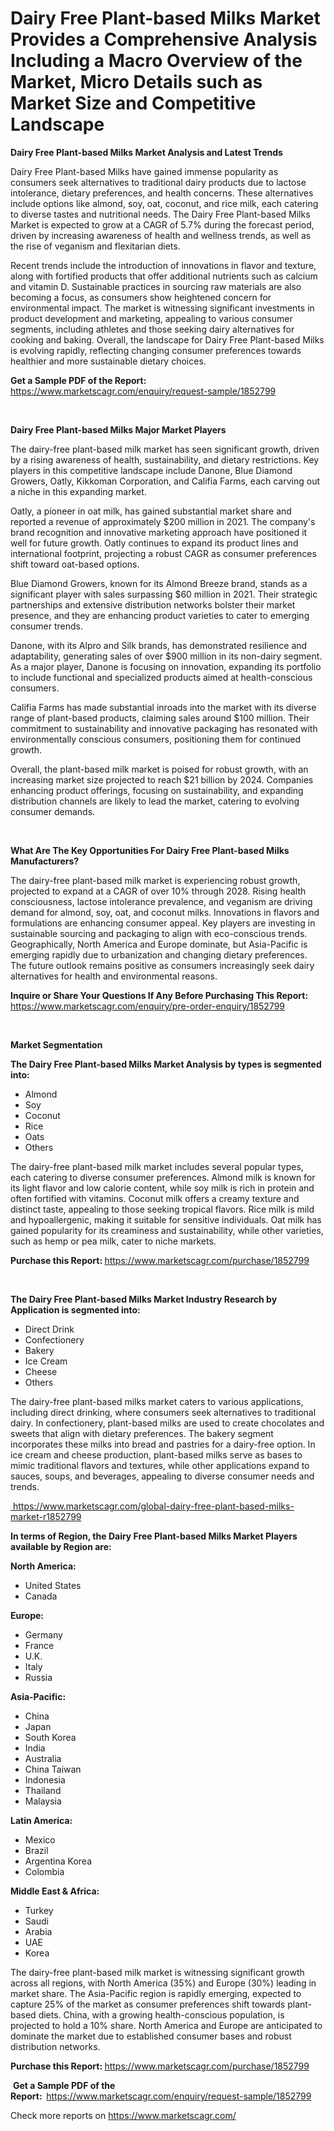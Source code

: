 <p><h1>Dairy Free Plant-based Milks Market Provides a Comprehensive Analysis Including a Macro Overview of the Market, Micro Details such as Market Size and Competitive Landscape</h1></p><p><strong>Dairy Free Plant-based Milks Market Analysis and Latest Trends</strong></p>
<p><p>Dairy Free Plant-based Milks have gained immense popularity as consumers seek alternatives to traditional dairy products due to lactose intolerance, dietary preferences, and health concerns. These alternatives include options like almond, soy, oat, coconut, and rice milk, each catering to diverse tastes and nutritional needs. The Dairy Free Plant-based Milks Market is expected to grow at a CAGR of 5.7% during the forecast period, driven by increasing awareness of health and wellness trends, as well as the rise of veganism and flexitarian diets.</p><p>Recent trends include the introduction of innovations in flavor and texture, along with fortified products that offer additional nutrients such as calcium and vitamin D. Sustainable practices in sourcing raw materials are also becoming a focus, as consumers show heightened concern for environmental impact. The market is witnessing significant investments in product development and marketing, appealing to various consumer segments, including athletes and those seeking dairy alternatives for cooking and baking. Overall, the landscape for Dairy Free Plant-based Milks is evolving rapidly, reflecting changing consumer preferences towards healthier and more sustainable dietary choices.</p></p>
<p><strong>Get a Sample PDF of the Report:&nbsp;</strong> <a href="https://www.marketscagr.com/enquiry/request-sample/1852799?utm_campaign=2215&utm_medium=2&utm_source=Github&utm_content=ia&utm_term=15022025&utm_id=dairy-free-plant-based-milks">https://www.marketscagr.com/enquiry/request-sample/1852799</a></p>
<p>&nbsp;</p>
<p><strong>Dairy Free Plant-based Milks Major Market Players</strong></p>
<p><p>The dairy-free plant-based milk market has seen significant growth, driven by a rising awareness of health, sustainability, and dietary restrictions. Key players in this competitive landscape include Danone, Blue Diamond Growers, Oatly, Kikkoman Corporation, and Califia Farms, each carving out a niche in this expanding market.</p><p>Oatly, a pioneer in oat milk, has gained substantial market share and reported a revenue of approximately $200 million in 2021. The company's brand recognition and innovative marketing approach have positioned it well for future growth. Oatly continues to expand its product lines and international footprint, projecting a robust CAGR as consumer preferences shift toward oat-based options.</p><p>Blue Diamond Growers, known for its Almond Breeze brand, stands as a significant player with sales surpassing $60 million in 2021. Their strategic partnerships and extensive distribution networks bolster their market presence, and they are enhancing product varieties to cater to emerging consumer trends.</p><p>Danone, with its Alpro and Silk brands, has demonstrated resilience and adaptability, generating sales of over $900 million in its non-dairy segment. As a major player, Danone is focusing on innovation, expanding its portfolio to include functional and specialized products aimed at health-conscious consumers.</p><p>Califia Farms has made substantial inroads into the market with its diverse range of plant-based products, claiming sales around $100 million. Their commitment to sustainability and innovative packaging has resonated with environmentally conscious consumers, positioning them for continued growth.</p><p>Overall, the plant-based milk market is poised for robust growth, with an increasing market size projected to reach $21 billion by 2024. Companies enhancing product offerings, focusing on sustainability, and expanding distribution channels are likely to lead the market, catering to evolving consumer demands.</p></p>
<p>&nbsp;</p>
<p><strong>What Are The Key Opportunities For Dairy Free Plant-based Milks Manufacturers?</strong></p>
<p><p>The dairy-free plant-based milk market is experiencing robust growth, projected to expand at a CAGR of over 10% through 2028. Rising health consciousness, lactose intolerance prevalence, and veganism are driving demand for almond, soy, oat, and coconut milks. Innovations in flavors and formulations are enhancing consumer appeal. Key players are investing in sustainable sourcing and packaging to align with eco-conscious trends. Geographically, North America and Europe dominate, but Asia-Pacific is emerging rapidly due to urbanization and changing dietary preferences. The future outlook remains positive as consumers increasingly seek dairy alternatives for health and environmental reasons.</p></p>
<p><strong>Inquire or Share Your Questions If Any Before Purchasing This Report:</strong> <a href="https://www.marketscagr.com/enquiry/pre-order-enquiry/1852799?utm_campaign=2215&utm_medium=2&utm_source=Github&utm_content=ia&utm_term=15022025&utm_id=dairy-free-plant-based-milks">https://www.marketscagr.com/enquiry/pre-order-enquiry/1852799</a></p>
<p>&nbsp;</p>
<p><strong>Market Segmentation</strong></p>
<p><strong>The Dairy Free Plant-based Milks Market Analysis by types is segmented into:</strong></p>
<p><ul><li>Almond</li><li>Soy</li><li>Coconut</li><li>Rice</li><li>Oats</li><li>Others</li></ul></p>
<p><p>The dairy-free plant-based milk market includes several popular types, each catering to diverse consumer preferences. Almond milk is known for its light flavor and low calorie content, while soy milk is rich in protein and often fortified with vitamins. Coconut milk offers a creamy texture and distinct taste, appealing to those seeking tropical flavors. Rice milk is mild and hypoallergenic, making it suitable for sensitive individuals. Oat milk has gained popularity for its creaminess and sustainability, while other varieties, such as hemp or pea milk, cater to niche markets.</p></p>
<p><strong>Purchase this Report:&nbsp;</strong><a href="https://www.marketscagr.com/purchase/1852799?utm_campaign=2215&utm_medium=2&utm_source=Github&utm_content=ia&utm_term=15022025&utm_id=dairy-free-plant-based-milks">https://www.marketscagr.com/purchase/1852799</a></p>
<p>&nbsp;</p>
<p><strong>The Dairy Free Plant-based Milks Market Industry Research by Application is segmented into:</strong></p>
<p><ul><li>Direct Drink</li><li>Confectionery</li><li>Bakery</li><li>Ice Cream</li><li>Cheese</li><li>Others</li></ul></p>
<p><p>The dairy-free plant-based milks market caters to various applications, including direct drinking, where consumers seek alternatives to traditional dairy. In confectionery, plant-based milks are used to create chocolates and sweets that align with dietary preferences. The bakery segment incorporates these milks into bread and pastries for a dairy-free option. In ice cream and cheese production, plant-based milks serve as bases to mimic traditional flavors and textures, while other applications expand to sauces, soups, and beverages, appealing to diverse consumer needs and trends.</p></p>
<p><a href="https://www.marketscagr.com/global-dairy-free-plant-based-milks-market-r1852799?utm_campaign=2215&utm_medium=2&utm_source=Github&utm_content=ia&utm_term=15022025&utm_id=dairy-free-plant-based-milks">&nbsp;https://www.marketscagr.com/global-dairy-free-plant-based-milks-market-r1852799</a></p>
<p><strong>In terms of Region, the Dairy Free Plant-based Milks Market Players available by Region are:</strong></p>
<p>
    <p> <strong> North America: </strong>
        <ul>
            <li>United States</li>
            <li>Canada</li>
        </ul>
        </p> 
    <p> <strong> Europe: </strong>
        <ul>
            <li>Germany</li>
            <li>France</li>
            <li>U.K.</li>
            <li>Italy</li>
            <li>Russia</li>
        </ul>
        </p> 
    <p> <strong> Asia-Pacific: </strong>
        <ul>
            <li>China</li>
            <li>Japan</li>
            <li>South Korea</li>
            <li>India</li>
            <li>Australia</li>
            <li>China Taiwan</li>
            <li>Indonesia</li>
            <li>Thailand</li>
            <li>Malaysia</li>
        </ul>
        </p> 
    <p> <strong> Latin America: </strong>
        <ul>
            <li>Mexico</li>
            <li>Brazil</li>
            <li>Argentina Korea</li>
            <li>Colombia</li>
        </ul>
        </p> 
    <p> <strong> Middle East & Africa: </strong>
        <ul>
            <li>Turkey</li>
            <li>Saudi</li>
            <li>Arabia</li>
            <li>UAE</li>
            <li>Korea</li>
        </ul>
    </p>
    </p>
<p><p>The dairy-free plant-based milk market is witnessing significant growth across all regions, with North America (35%) and Europe (30%) leading in market share. The Asia-Pacific region is rapidly emerging, expected to capture 25% of the market as consumer preferences shift towards plant-based diets. China, with a growing health-conscious population, is projected to hold a 10% share. North America and Europe are anticipated to dominate the market due to established consumer bases and robust distribution networks.</p></p>
<p><strong>Purchase this Report: </strong><a href="https://www.marketscagr.com/purchase/1852799?utm_campaign=2215&utm_medium=2&utm_source=Github&utm_content=ia&utm_term=15022025&utm_id=dairy-free-plant-based-milks">https://www.marketscagr.com/purchase/1852799</a></p>
<p>&nbsp;<strong>Get a Sample PDF of the Report:&nbsp;&nbsp;</strong><a href="https://www.marketscagr.com/enquiry/request-sample/1852799?utm_campaign=2215&utm_medium=2&utm_source=Github&utm_content=ia&utm_term=15022025&utm_id=dairy-free-plant-based-milks">https://www.marketscagr.com/enquiry/request-sample/1852799</a></p>
<p><strong></strong></p>
<p>Check more reports on <a href="https://www.marketscagr.com/?utm_campaign=2215&utm_medium=2&utm_source=Github&utm_content=ia&utm_term=15022025&utm_id=dairy-free-plant-based-milks">https://www.marketscagr.com/</a></p>